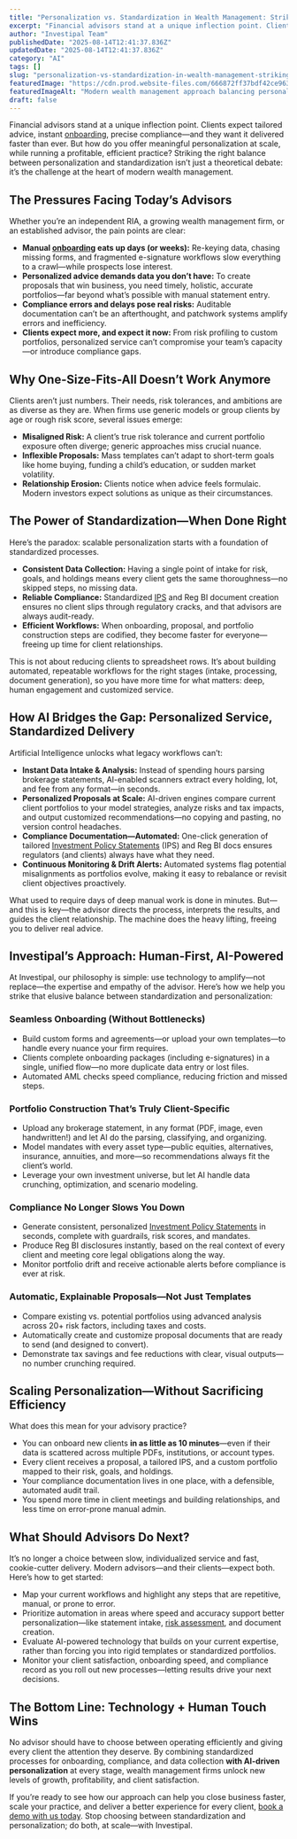```yaml
---
title: "Personalization vs. Standardization in Wealth Management: Striking the Right Balance with AI"
excerpt: "Financial advisors stand at a unique inflection point. Clients expect tailored advice, instant onboarding , precise compliance-and they want it delivered faster than ever."
author: "Investipal Team"
publishedDate: "2025-08-14T12:41:37.836Z"
updatedDate: "2025-08-14T12:41:37.836Z"
category: "AI"
tags: []
slug: "personalization-vs-standardization-in-wealth-management-striking-the-right-balance-with-ai"
featuredImage: "https://cdn.prod.website-files.com/666872ff37bdf42ce9637d77/6889a3311298f57c17b61d8b_pexels-photo-33175666.jpeg"
featuredImageAlt: "Modern wealth management approach balancing personalized service with standardized efficient processes"
draft: false
---
```

<p>Financial advisors stand at a unique inflection point. Clients expect tailored advice, instant <a href="/blog/category/onboarding">onboarding</a>, precise compliance—and they want it delivered faster than ever. But how do you offer meaningful personalization at scale, while running a profitable, efficient practice? Striking the right balance between personalization and standardization isn’t just a theoretical debate: it’s the challenge at the heart of modern wealth management.</p>

<h2>The Pressures Facing Today’s Advisors</h2>
<p>Whether you’re an independent RIA, a growing wealth management firm, or an established advisor, the pain points are clear:</p>
<ul><li><strong>Manual <a href="/blog/category/onboarding">onboarding</a> eats up days (or weeks):</strong> Re-keying data, chasing missing forms, and fragmented e-signature workflows slow everything to a crawl—while prospects lose interest.</li><li><strong>Personalized advice demands data you don’t have:</strong> To create proposals that win business, you need timely, holistic, accurate portfolios—far beyond what’s possible with manual statement entry.</li><li><strong>Compliance errors and delays pose real risks:</strong> Auditable documentation can’t be an afterthought, and patchwork systems amplify errors and inefficiency.</li><li><strong>Clients expect more, and expect it now:</strong> From risk profiling to custom portfolios, personalized service can’t compromise your team’s capacity—or introduce compliance gaps.</li></ul>

<h2>Why One-Size-Fits-All Doesn’t Work Anymore</h2>
<p>Clients aren’t just numbers. Their needs, risk tolerances, and ambitions are as diverse as they are. When firms use generic models or group clients by age or rough risk score, several issues emerge:</p>
<ul><li><strong>Misaligned Risk:</strong> A client’s true risk tolerance and current portfolio exposure often diverge; generic approaches miss crucial nuance.</li><li><strong>Inflexible Proposals:</strong> Mass templates can’t adapt to short-term goals like home buying, funding a child’s education, or sudden market volatility.</li><li><strong>Relationship Erosion:</strong> Clients notice when advice feels formulaic. Modern investors expect solutions as unique as their circumstances.</li></ul>

<h2>The Power of Standardization—When Done Right</h2>
<p>Here’s the paradox: scalable personalization starts with a foundation of standardized processes.</p>
<ul><li><strong>Consistent Data Collection:</strong> Having a single point of intake for risk, goals, and holdings means every client gets the same thoroughness—no skipped steps, no missing data.</li><li><strong>Reliable Compliance:</strong> Standardized <a href="/features/investment-policy-statements">IPS</a> and Reg BI document creation ensures no client slips through regulatory cracks, and that advisors are always audit-ready.</li><li><strong>Efficient Workflows:</strong> When onboarding, proposal, and portfolio construction steps are codified, they become faster for everyone—freeing up time for client relationships.</li></ul>
<p>This is not about reducing clients to spreadsheet rows. It’s about building automated, repeatable workflows for the right stages (intake, processing, document generation), so you have more time for what matters: deep, human engagement and customized service.</p>

<h2>How AI Bridges the Gap: Personalized Service, Standardized Delivery</h2>
<p>Artificial Intelligence unlocks what legacy workflows can’t:</p>
<ul><li><strong>Instant Data Intake & Analysis:</strong> Instead of spending hours parsing brokerage statements, AI-enabled scanners extract every holding, lot, and fee from any format—in seconds.</li><li><strong>Personalized Proposals at Scale:</strong> AI-driven engines compare current client portfolios to your model strategies, analyze risks and tax impacts, and output customized recommendations—no copying and pasting, no version control headaches.</li><li><strong>Compliance Documentation—Automated:</strong> One-click generation of tailored <a href="/features/investment-policy-statements">Investment Policy Statements</a> (IPS) and Reg BI docs ensures regulators (and clients) always have what they need.</li><li><strong>Continuous Monitoring & Drift Alerts:</strong> Automated systems flag potential misalignments as portfolios evolve, making it easy to rebalance or revisit client objectives proactively.</li></ul>
<p>What used to require days of deep manual work is done in minutes. But—and this is key—the advisor directs the process, interprets the results, and guides the client relationship. The machine does the heavy lifting, freeing you to deliver real advice.</p>

<h2>Investipal’s Approach: Human-First, AI-Powered</h2>
<p>At Investipal, our philosophy is simple: use technology to amplify—not replace—the expertise and empathy of the advisor. Here’s how we help you strike that elusive balance between standardization and personalization:</p>

<h3>Seamless Onboarding (Without Bottlenecks)</h3>
<ul><li>Build custom forms and agreements—or upload your own templates—to handle every nuance your firm requires.</li><li>Clients complete onboarding packages (including e-signatures) in a single, unified flow—no more duplicate data entry or lost files.</li><li>Automated AML checks speed compliance, reducing friction and missed steps.</li></ul>

<h3>Portfolio Construction That’s Truly Client-Specific</h3>
<ul><li>Upload any brokerage statement, in any format (PDF, image, even handwritten!) and let AI do the parsing, classifying, and organizing.</li><li>Model mandates with every asset type—public equities, alternatives, insurance, annuities, and more—so recommendations always fit the client’s world.</li><li>Leverage your own investment universe, but let AI handle data crunching, optimization, and scenario modeling.</li></ul>

<h3>Compliance No Longer Slows You Down</h3>
<ul><li>Generate consistent, personalized <a href="/features/investment-policy-statements">Investment Policy Statements</a> in seconds, complete with guardrails, risk scores, and mandates.</li><li>Produce Reg BI disclosures instantly, based on the real context of every client and meeting core legal obligations along the way.</li><li>Monitor portfolio drift and receive actionable alerts before compliance is ever at risk.</li></ul>

<h3>Automatic, Explainable Proposals—Not Just Templates</h3>
<ul><li>Compare existing vs. potential portfolios using advanced analysis across 20+ risk factors, including taxes and costs.</li><li>Automatically create and customize proposal documents that are ready to send (and designed to convert).</li><li>Demonstrate tax savings and fee reductions with clear, visual outputs—no number crunching required.</li></ul>

<h2>Scaling Personalization—Without Sacrificing Efficiency</h2>
<p>What does this mean for your advisory practice?</p>
<ul><li>You can onboard new clients <strong>in as little as 10 minutes</strong>—even if their data is scattered across multiple PDFs, institutions, or account types.</li><li>Every client receives a proposal, a tailored IPS, and a custom portfolio mapped to their risk, goals, and holdings.</li><li>Your compliance documentation lives in one place, with a defensible, automated audit trail.</li><li>You spend more time in client meetings and building relationships, and less time on error-prone manual admin.</li></ul>

<h2>What Should Advisors Do Next?</h2>
<p>It’s no longer a choice between slow, individualized service and fast, cookie-cutter delivery. Modern advisors—and their clients—expect both. Here’s how to get started:</p>
<ul><li>Map your current workflows and highlight any steps that are repetitive, manual, or prone to error.</li><li>Prioritize automation in areas where speed and accuracy support better personalization—like statement intake, <a href="/features/risk-management">risk assessment</a>, and document creation.</li><li>Evaluate AI-powered technology that builds on your current expertise, rather than forcing you into rigid templates or standardized portfolios.</li><li>Monitor your client satisfaction, onboarding speed, and compliance record as you roll out new processes—letting results drive your next decisions.</li></ul>

<h2>The Bottom Line: Technology + Human Touch Wins</h2>
<p>No advisor should have to choose between operating efficiently and giving every client the attention they deserve. By combining standardized processes for onboarding, compliance, and data collection <strong>with AI-driven personalization</strong> at every stage, wealth management firms unlock new levels of growth, profitability, and client satisfaction. </p>
<p>If you’re ready to see how our approach can help you close business faster, scale your practice, and deliver a better experience for every client, <a href="/" target="_blank">book a demo with us today</a>. Stop choosing between standardization and personalization; do both, at scale—with Investipal.</p>